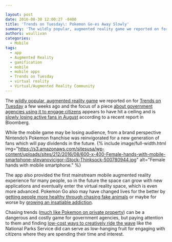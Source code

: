 ```yaml
---

layout: post
date: 2016-08-30 12:00:27 -0400
title: 'Trends on Tuesday\: Pokemon Go-es Away Slowly'
summary: 'The wildly popular, augmented reality game we reported on for Trends on Tuesday a few weeks ago and the focus of a piece&nbsp;about government agencies using it to engage citizens&nbsp;appears to have hit a ceiling and is slowly losing active fans in August according to a recent report in Bloomberg. While the mobile game may'
authors: wsullivan
categories:
  - Mobile
tags:
  - app
  - Augmented Reality
  - gamification
  - mobile
  - mobile apps
  - Trends on Tuesday
  - virtual reality
  - Virtual/Augmented Reality Community
---
```


The [wildly popular, augmented reality game](https://www.WHATEVER/2016/07/12/trends-on-tuesday-adoption-for-pokemon-go-mobile-app-goes-crazy/) we reported on for [Trends on Tuesday](https://www.WHATEVER/tag/trends-on-tuesday/) a few weeks ago and the focus of a piece [about government agencies using it to engage citizens](https://www.WHATEVER/2016/07/12/catch-the-mall-with-pokemon-and-public-services/) appears to have hit a ceiling and is [slowly losing active fans in August](https://www.bloomberg.com/news/articles/2016-08-22/these-charts-show-that-pokemon-go-is-already-in-decline) according to a recent report in Bloomberg.

While the mobile game may be losing audience, from a brand perspective Nintendo’s Pokemon franchise was reinvigorated for a new generation of fans which will pay dividends in the future. 
{% include image/full-width.html img="https://s3.amazonaws.com/sitesusa/wp-content/uploads/sites/212/2016/08/600-x-400-Female-hands-with-mobile-smartphone-stevanovicigor-iStock-Thinksock-500780944.jpg" alt="Female hands with mobile smartphone." %} 

The app also provided the first mainstream mobile augmented reality experience for many people, so in the future the space can grow with new applications and eventually enter the virtual reality space, which is even more advanced. Pokemon Go also may have changed lives for the better by [getting people more healthy through chasing fake animals](http://health.usnews.com/wellness/articles/2016-07-11/pokemon-go-has-everyone-exercising) or maybe for worse by [growing an insatiable addiction](http://www.slate.com/articles/technology/gaming/2016/08/i_am_a_hardcore_pokemon_go_player_and_i_might_not_be_ok.html).

Chasing trends ([much like Pokemon on private property](http://nationalreport.net/teen-killed-trespassing-while-playing-pokemon-go/)) can be a dangerous and costly game for government agencies, but paying attention to them and finding [low-cost ways to creatively ride the wave](https://www.WHATEVER/2016/07/12/catch-the-mall-with-pokemon-and-public-services/) like the National Parks Service did can serve as low-hanging fruit for engaging with citizens where they are spending their time and interest.